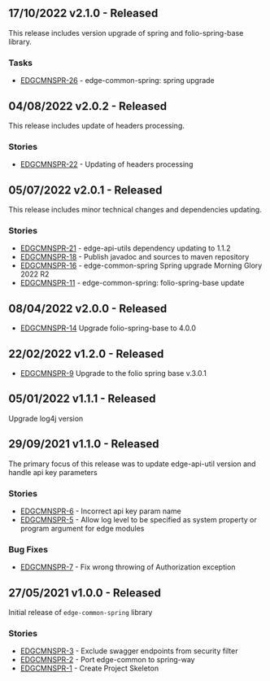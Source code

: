 ## 17/10/2022 v2.1.0 - Released
This release includes version upgrade of spring and folio-spring-base library.

### Tasks
* [EDGCMNSPR-26](https://issues.folio.org/browse/EDGCMNSPR-26) - edge-common-spring: spring upgrade

## 04/08/2022 v2.0.2 - Released
This release includes update of headers processing.

### Stories
* [EDGCMNSPR-22](https://issues.folio.org/browse/EDGCMNSPR-22) - Updating of headers processing

## 05/07/2022 v2.0.1 - Released
This release includes minor technical changes and dependencies updating.

### Stories
* [EDGCMNSPR-21](https://issues.folio.org/browse/EDGCMNSPR-21) - edge-api-utils dependency updating to 1.1.2
* [EDGCMNSPR-18](https://issues.folio.org/browse/EDGCMNSPR-18) - Publish javadoc and sources to maven repository
* [EDGCMNSPR-16](https://issues.folio.org/browse/EDGCMNSPR-16) - edge-common-spring Spring upgrade Morning Glory 2022 R2
* [EDGCMNSPR-11](https://issues.folio.org/browse/EDGCMNSPR-11) - edge-common-spring: folio-spring-base update

## 08/04/2022 v2.0.0 - Released
* [EDGCMNSPR-14](https://issues.folio.org/browse/EDGCMNSPR-14) Upgrade folio-spring-base to 4.0.0

## 22/02/2022 v1.2.0 - Released
* [EDGCMNSPR-9](https://issues.folio.org/browse/EDGCMNSPR-9) Upgrade to the folio spring base v.3.0.1

## 05/01/2022 v1.1.1 - Released
 Upgrade log4j version

## 29/09/2021 v1.1.0 - Released
The primary focus of this release was to update edge-api-util version and handle api key parameters

### Stories
* [EDGCMNSPR-6](https://issues.folio.org/browse/EDGCMNSPR-6) - Incorrect api key param name
* [EDGCMNSPR-5](https://issues.folio.org/browse/EDGCMNSPR-5) - Allow log level to be specified as system property or program argument for edge modules

### Bug Fixes
* [EDGCMNSPR-7](https://issues.folio.org/browse/EDGCMNSPR-7) - Fix wrong throwing of Authorization exception

## 27/05/2021 v1.0.0 - Released
Initial release of `edge-common-spring` library

### Stories
* [EDGCMNSPR-3](https://issues.folio.org/browse/EDGCMNSPR-3) - Exclude swagger endpoints from security filter
* [EDGCMNSPR-2](https://issues.folio.org/browse/EDGCMNSPR-2) - Port edge-common to spring-way
* [EDGCMNSPR-1](https://issues.folio.org/browse/EDGCMNSPR-1) - Create Project Skeleton
